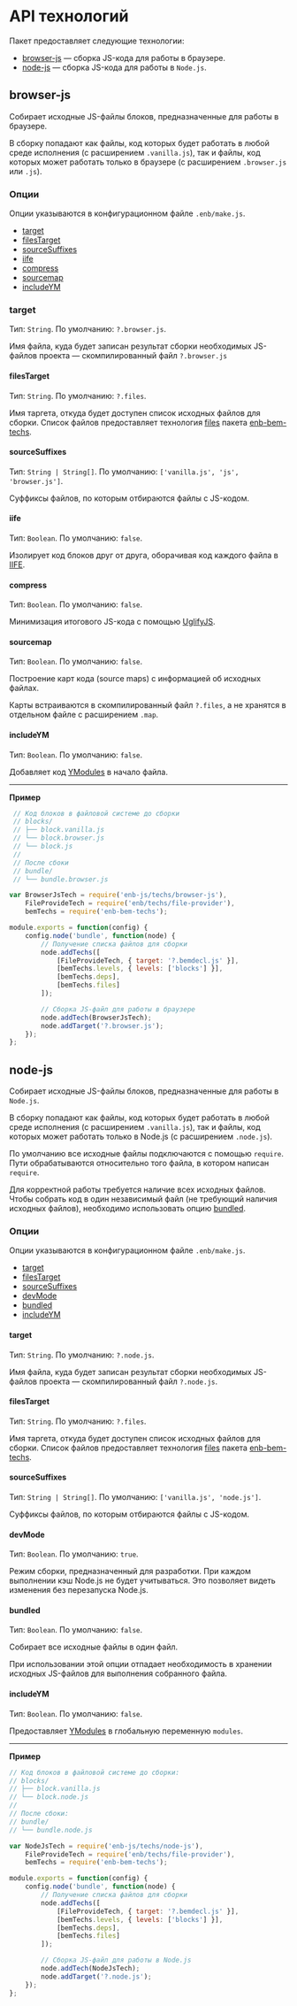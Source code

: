 API технологий
==============

Пакет предоставляет следующие технологии:

* [browser-js](#browser-js) — сборка JS-кода для работы в браузере.
* [node-js](#node-js) — сборка JS-кода для работы в `Node.js`.

browser-js
----------

Собирает исходные JS-файлы блоков, предназначенные для работы в браузере.

В сборку попадают как файлы, код которых будет работать в любой среде исполнения (с расширением `.vanilla.js`), так и файлы, код которых может работать только в браузере (с расширением `.browser.js` или `.js`).

### Опции

Опции указываются в конфигурационном файле `.enb/make.js`.

* [target](#target)
* [filesTarget](#filestarget)
* [sourceSuffixes](#sourcesuffixes)
* [iife](#iife)
* [compress](#compress)
* [sourcemap](#sourcemap)
* [includeYM](#includeym)

### target

Тип: `String`. По умолчанию: `?.browser.js`.

Имя файла, куда будет записан результат сборки необходимых JS-файлов проекта —
скомпилированный файл `?.browser.js`

#### filesTarget

Тип: `String`. По умолчанию: `?.files`.

Имя таргета, откуда будет доступен список исходных файлов для сборки. Список файлов предоставляет технология [files](https://ru.bem.info/tools/bem/enb-bem-techs/readme#files)
пакета [enb-bem-techs](https://ru.bem.info/tools/bem/enb-bem-techs/readme/).

#### sourceSuffixes

Тип: `String | String[]`. По умолчанию: `['vanilla.js', 'js', 'browser.js']`.

Суффиксы файлов, по которым отбираются файлы с JS-кодом.

#### iife

Тип: `Boolean`. По умолчанию: `false`.

Изолирует код блоков друг от друга, оборачивая код каждого файла в [IIFE](https://en.wikipedia.org/wiki/Immediately-invoked_function_expression).

#### compress

Тип: `Boolean`. По умолчанию: `false`.

Минимизация итогового JS-кода с помощью [UglifyJS](https://github.com/mishoo/UglifyJS2).

#### sourcemap

Тип: `Boolean`. По умолчанию: `false`.

Построение карт кода (source maps) с информацией об исходных файлах.

Карты встраиваются в скомпилированный файл `?.files`, а не хранятся в отдельном файле с расширением `.map`.

#### includeYM

Тип: `Boolean`. По умолчанию: `false`.

Добавляет код [YModules](https://ru.bem.info/tools/bem/modules/) в начало файла.

--------------------------------------

**Пример**

```js
 // Код блоков в файловой системе до сборки
 // blocks/
 // ├── block.vanilla.js
 // └── block.browser.js
 // └── block.js
 //
 // После сбоки
 // bundle/
 // └── bundle.browser.js

var BrowserJsTech = require('enb-js/techs/browser-js'),
    FileProvideTech = require('enb/techs/file-provider'),
    bemTechs = require('enb-bem-techs');

module.exports = function(config) {
    config.node('bundle', function(node) {
        // Получение списка файлов для сборки
        node.addTechs([
            [FileProvideTech, { target: '?.bemdecl.js' }],
            [bemTechs.levels, { levels: ['blocks'] }],
            [bemTechs.deps],
            [bemTechs.files]
        ]);

        // Сборка JS-файл для работы в браузере
        node.addTech(BrowserJsTech);
        node.addTarget('?.browser.js');
    });
};
```

node-js
-------

Собирает исходные JS-файлы блоков, предназначенные для работы в `Node.js`.

В сборку попадают как файлы, код которых будет работать в любой среде исполнения (с расширением `.vanilla.js`), так и файлы, код которых может работать только в Node.js (с расширением `.node.js`).

По умолчанию все исходные файлы подключаются с помощью `require`. Пути обрабатываются относительно того файла, в котором написан `require`.

Для корректной работы требуется наличие всех исходных файлов. Чтобы собрать код в один независимый файл (не требующий наличия исходных файлов), необходимо использовать опцию [bundled](#bundled).

### Опции

Опции указываются в конфигурационном файле `.enb/make.js`.

* [target](#target-1)
* [filesTarget](#filestarget-1)
* [sourceSuffixes](#sourcesuffixes-1)
* [devMode](#devmode)
* [bundled](#bundled)
* [includeYM](#includeym-1)

#### target

Тип: `String`. По умолчанию: `?.node.js`.

Имя файла, куда будет записан результат сборки необходимых JS-файлов проекта —
скомпилированный файл `?.node.js`.

#### filesTarget

Тип: `String`. По умолчанию: `?.files`.

Имя таргета, откуда будет доступен список исходных файлов для сборки. Список файлов предоставляет технология [files](https://github.com/enb-bem/enb-bem-techs/blob/master/docs/api.ru.md#files) пакета [enb-bem-techs](https://github.com/enb-bem/enb-bem-techs/blob/master/README.md).

#### sourceSuffixes

Тип: `String | String[]`. По умолчанию: `['vanilla.js', 'node.js']`.

Суффиксы файлов, по которым отбираются файлы с JS-кодом.

#### devMode

Тип: `Boolean`. По умолчанию: `true`.

Режим сборки, предназначенный для разработки. При каждом выполнении кэш Node.js не будет учитываться. Это позволяет видеть изменения без перезапуска Node.js.

#### bundled

Тип: `Boolean`. По умолчанию: `false`.

Собирает все исходные файлы в один файл.

При использовании этой опции отпадает необходимость в хранении исходных JS-файлов для выполнения собранного файла.

#### includeYM

Тип: `Boolean`. По умолчанию: `false`.

Предоставляет [YModules](https://ru.bem.info/tools/bem/modules/) в глобальную переменную `modules`.

--------------------------------------

**Пример**

```js
// Код блоков в файловой системе до сборки:
// blocks/
// ├── block.vanilla.js
// └── block.node.js
//
// После сбоки:
// bundle/
// └── bundle.node.js

var NodeJsTech = require('enb-js/techs/node-js'),
    FileProvideTech = require('enb/techs/file-provider'),
    bemTechs = require('enb-bem-techs');

module.exports = function(config) {
    config.node('bundle', function(node) {
        // Получение списка файлов для сборки
        node.addTechs([
            [FileProvideTech, { target: '?.bemdecl.js' }],
            [bemTechs.levels, { levels: ['blocks'] }],
            [bemTechs.deps],
            [bemTechs.files]
        ]);

        // Сборка JS-файл для работы в Node.js
        node.addTech(NodeJsTech);
        node.addTarget('?.node.js');
    });
};
```
